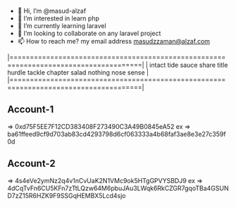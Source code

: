 

- 👋 Hi, I’m @masud-alzaf
- 👀 I’m interested in learn php
- 🌱 I’m currently learning laravel
- 💞️ I’m looking to collaborate on any laravel project
- 📫 How to reach me? my email address masudzzaman@alzaf.com

|======================================================================================|
|    intact tide sauce share title hurdle tackle chapter salad nothing nose sense      |
|======================================================================================|
## Account-1
=> 0xd75F5EE7F12CD383408F273490C3A49B0845eA52
ex => ba61ffeed9cf9d703ab83cd4293798d6cf063333a4b68faf3ae8e3e27c359f0d

## Account-2
=> 4s4eVe2ymNz2q4v1nCvUaK2N1VMc9ok5HTgGPVYSBDJ9
ex => 4dCqTvFn6CU5KFn7zTtLQzw64M6pbuJAu3LWqk6RkCZGR7gqoTBa4GSUND7zZ15R6HZK9F9SSGqHEMBX5Lcd4sjo
